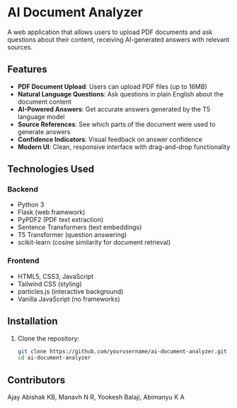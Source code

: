# AI Document Analyzer

A web application that allows users to upload PDF documents and ask questions about their content, receiving AI-generated answers with relevant sources.

## Features

- **PDF Document Upload**: Users can upload PDF files (up to 16MB)
- **Natural Language Questions**: Ask questions in plain English about the document content
- **AI-Powered Answers**: Get accurate answers generated by the T5 language model
- **Source References**: See which parts of the document were used to generate answers
- **Confidence Indicators**: Visual feedback on answer confidence
- **Modern UI**: Clean, responsive interface with drag-and-drop functionality

## Technologies Used

### Backend
- Python 3
- Flask (web framework)
- PyPDF2 (PDF text extraction)
- Sentence Transformers (text embeddings)
- T5 Transformer (question answering)
- scikit-learn (cosine similarity for document retrieval)

### Frontend
- HTML5, CSS3, JavaScript
- Tailwind CSS (styling)
- particles.js (interactive background)
- Vanilla JavaScript (no frameworks)

## Installation

1. Clone the repository:
   ```bash
   git clone https://github.com/yourusername/ai-document-analyzer.git
   cd ai-document-analyzer

## Contributors
Ajay Abishak KB, Manavh N R, Yookesh Balaji, Abimanyu K A
